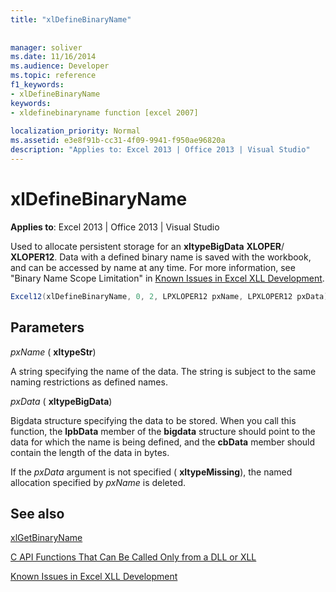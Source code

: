 ```yaml
---
title: "xlDefineBinaryName"
 
 
manager: soliver
ms.date: 11/16/2014
ms.audience: Developer
ms.topic: reference
f1_keywords:
- xlDefineBinaryName
keywords:
- xldefinebinaryname function [excel 2007]
 
localization_priority: Normal
ms.assetid: e3e8f91b-cc31-4f09-9941-f950ae96820a
description: "Applies to: Excel 2013 | Office 2013 | Visual Studio"
---
```


# xlDefineBinaryName

 **Applies to**: Excel 2013 | Office 2013 | Visual Studio 
  
Used to allocate persistent storage for an **xltypeBigData** **XLOPER**/ **XLOPER12**. Data with a defined binary name is saved with the workbook, and can be accessed by name at any time. For more information, see "Binary Name Scope Limitation" in [Known Issues in Excel XLL Development](known-issues-in-excel-xll-development.md).
  
```cs
Excel12(xlDefineBinaryName, 0, 2, LPXLOPER12 pxName, LPXLOPER12 pxData);
```

## Parameters

 _pxName_ ( **xltypeStr**)
  
A string specifying the name of the data. The string is subject to the same naming restrictions as defined names.
  
 _pxData_ ( **xltypeBigData**)
  
Bigdata structure specifying the data to be stored. When you call this function, the **lpbData** member of the **bigdata** structure should point to the data for which the name is being defined, and the **cbData** member should contain the length of the data in bytes. 
  
If the  _pxData_ argument is not specified ( **xltypeMissing**), the named allocation specified by  _pxName_ is deleted. 
  
## See also



[xlGetBinaryName](xlgetbinaryname.md)


[C API Functions That Can Be Called Only from a DLL or XLL](c-api-functions-that-can-be-called-only-from-a-dll-or-xll.md)
  
[Known Issues in Excel XLL Development](known-issues-in-excel-xll-development.md)

